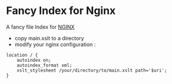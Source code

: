 # Fancy Index for Nginx
A fancy file Index for [NGINX](https://www.nginx.com/)

* copy main.xslt to a directory 
* modify your nginx configuration :

```
location / {
    autoindex on;
    autoindex_format xml;
    xslt_stylesheet /your/directory/to/main.xslt path='$uri';
}
```
